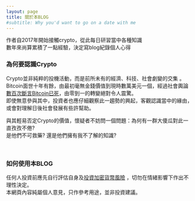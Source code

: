 ```yaml
---
layout: page
title: 關於本BLOG
#subtitle: Why you'd want to go on a date with me
---
```


作者自2017年開始接觸crypto，從此每日研習當中各種知識  
數年來尚算累積了一點經驗，決定寫blog紀錄個人心得

### 為何要認識Crypto

Crypto並非純粹的投機活動，而是前所未有的經濟、科技、社會劇變的交集 。Bitcoin面世十年有餘，由最初毫無金錢價值到現時數萬美元一個，經過社會輿論[數百次斷言Bitcoin已死](https://99bitcoins.com/bitcoin-obituaries/)，由零到一的轉變絕對令人震驚。  
即使無意參與其中，投資者也應仔細觀察此一趨勢的興起，客觀認識當中的緣由，或會對理解日後社會發展有些許幫助。

與其輕易否定Crypto的價值，懷疑者不妨問一個問題：為何有一群大傻瓜對此一直孜孜不倦?  
是他們不可救藥? 還是他們擁有我不了解的知識?

<br>

### 如何使用本BLOG

任何人投資前應先自行評估自身及[投資加密貨幣風險](https://apps.sfc.hk/edistributionWeb/gateway/TC/news-and-announcements/news/doc?refNo=18PR13) ，切勿在情緒影響下作出不理性決定。  
本網頁內容純屬個人意見，只作參考用途，並非投資建議。
